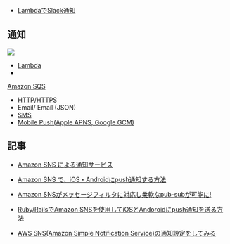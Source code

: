 
- [LambdaでSlack通知](sns.lambda.md)

## 通知

![](https://docs.aws.amazon.com/sns/latest/dg/images/sns-how-works.png)

- [Lambda](https://docs.aws.amazon.com/sns/latest/dg/sns-lambda.html)
-
[Amazon SQS](https://docs.aws.amazon.com/sns/latest/dg/SendMessageToSQS.html)
- [HTTP/HTTPS](https://docs.aws.amazon.com/sns/latest/dg/SendMessageToHttp.html)
- Email/ Email (JSON)
- [SMS](https://docs.aws.amazon.com/sns/latest/dg/SMSMessages.html)
- [Mobile Push(Apple APNS, Google GCM)](https://docs.aws.amazon.com/sns/latest/dg/SNSMobilePush.html)


## 記事

- [Amazon SNS による通知サービス](https://dev.classmethod.jp/cloud/amazon-sns-service/)

- [Amazon SNS で、iOS・Androidにpush通知する方法](https://qiita.com/papettoTV/items/f45f75ce00157f87e41a)
- [Amazon SNSがメッセージフィルタに対応し柔軟なpub-subが可能に!](https://dev.classmethod.jp/cloud/aws/routing-pubsub-messages-with-amazon-sns-message-filtering/)
- [Ruby/RailsでAmazon SNSを使用してiOSとAndoroidにpush通知を送る方法](https://qiita.com/arumi8go/items/11c713186a055bd7fc86)
- [AWS SNS(Amazon Simple Notification Service)の通知設定をしてみる](https://qiita.com/ai-2723/items/dab1df52eda4d57f7539)

